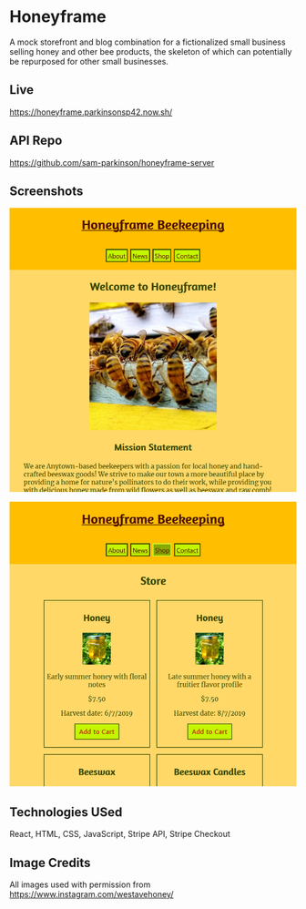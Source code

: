 # Honeyframe

A mock storefront and blog combination for a fictionalized small business selling honey and other bee products, the skeleton of which can potentially be repurposed for other small businesses.

## Live

https://honeyframe.parkinsonsp42.now.sh/

## API Repo

https://github.com/sam-parkinson/honeyframe-server

## Screenshots

![About Screen](screenshots/home.PNG)

![Shop Screen](screenshots/store.PNG)

## Technologies USed

React, HTML, CSS, JavaScript, Stripe API, Stripe Checkout

## Image Credits

All images used with permission from https://www.instagram.com/westavehoney/
